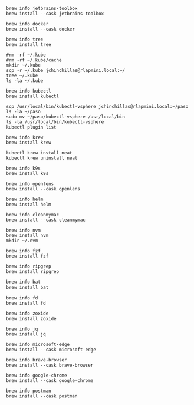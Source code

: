 
``` jetbrains-toolbox
brew info jetbrains-toolbox
brew install --cask jetbrains-toolbox
```

``` docker
brew info docker
brew install --cask docker
```

``` tree
brew info tree
brew install tree
```

``` tanzu config
#rm -rf ~/.kube
#rm -rf ~/.kube/cache
mkdir ~/.kube
scp -r ~/.kube jchinchillas@rlapmini.local:~/
tree ~/.kube
ls -la ~/.kube
```

``` kubectl
brew info kubectl
brew install kubectl

scp /usr/local/bin/kubectl-vsphere jchinchillas@rlapmini.local:~/paso
ls -la ~/paso
sudo mv ~/paso/kubectl-vsphere /usr/local/bin
ls -la /usr/local/bin/kubectl-vsphere
kubectl plugin list
```

``` krew
brew info krew
brew install krew
```

``` krew plugins kubectl-neat 
kubectl krew install neat
kubectl krew uninstall neat
```

``` k9s
brew info k9s
brew install k9s
```

``` openlens
brew info openlens
brew install --cask openlens
```

``` helm
brew info helm
brew install helm
```

``` cleanmymac
brew info cleanmymac
brew install --cask cleanmymac
```

``` nvm
brew info nvm
brew install nvm
mkdir ~/.nvm
```

``` fzf
brew info fzf
brew install fzf
```

``` ripgrep
brew info ripgrep
brew install ripgrep
```

``` bat
brew info bat
brew install bat
```

``` fd
brew info fd
brew install fd
```

``` zoxide
brew info zoxide
brew install zoxide
```

``` jq
brew info jq
brew install jq
```

``` edge
brew info microsoft-edge
brew install --cask microsoft-edge
```

``` brave
brew info brave-browser
brew install --cask brave-browser
```

``` chrome
brew info google-chrome
brew install --cask google-chrome
```

``` postman
brew info postman
brew install --cask postman
```
